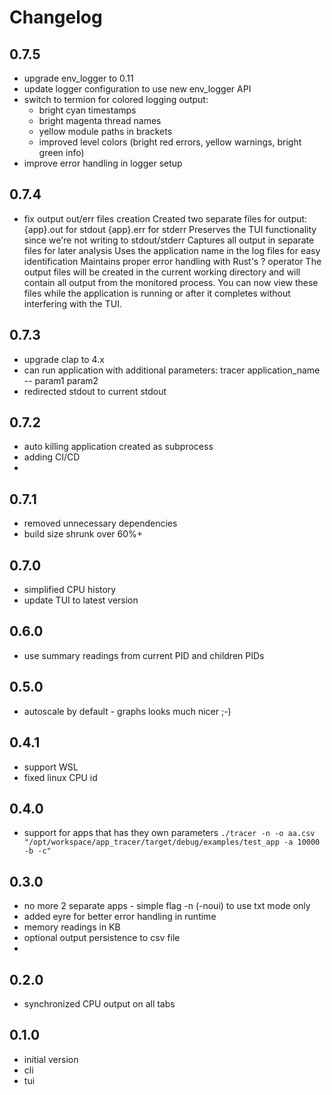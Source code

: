 # Changelog

## 0.7.5
- upgrade env_logger to 0.11
- update logger configuration to use new env_logger API
- switch to termion for colored logging output:
  - bright cyan timestamps
  - bright magenta thread names
  - yellow module paths in brackets
  - improved level colors (bright red errors, yellow warnings, bright green info)
- improve error handling in logger setup

## 0.7.4
- fix output out/err files creation
Created two separate files for output:
{app}.out for stdout
{app}.err for stderr
Preserves the TUI functionality since we're not writing to stdout/stderr
Captures all output in separate files for later analysis
Uses the application name in the log files for easy identification
Maintains proper error handling with Rust's ? operator
The output files will be created in the current working directory and will contain all output from the monitored process. You can now view these files while the application is running or after it completes without interfering with the TUI.

## 0.7.3
- upgrade clap to 4.x 
- can run application with additional parameters: tracer application_name -- param1 param2
- redirected stdout to current stdout

## 0.7.2
- auto killing application created as subprocess
- adding CI/CD
- 
## 0.7.1
- removed unnecessary dependencies
- build size shrunk over 60%+

## 0.7.0
- simplified CPU history
- update TUI to latest version

## 0.6.0
- use summary readings from current PID and children PIDs

## 0.5.0
- autoscale by default - graphs looks much nicer ;-)

## 0.4.1
- support WSL
- fixed linux CPU id 

## 0.4.0
- support for apps that has they own parameters 
```./tracer -n -o aa.csv "/opt/workspace/app_tracer/target/debug/examples/test_app -a 10000 -b -c"```

## 0.3.0 
- no more 2 separate apps - simple flag -n (-noui) to use txt mode only
- added eyre for better error handling in runtime
- memory readings in KB
- optional output persistence to csv file
- 
## 0.2.0
- synchronized CPU output on all tabs

## 0.1.0
 - initial version
 - cli 
 - tui